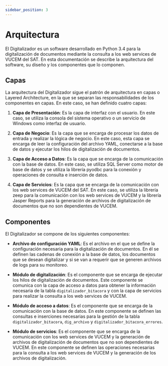 ```yaml
---
sidebar_position: 3
---
```


# Arquitectura

El Digitalizador es un software desarrollado en Python 3.4 para la digitalización de documentos mediante la consulta a los web services de VUCEM del SAT. En esta documentación se describe la arquitectura del software, su diseño y los componentes que lo componen.

## Capas

La arquitectura del Digitalizador sigue el patrón de arquitectura en capas o Layered Architecture, en la que se separan las responsabilidades de los componentes en capas. En este caso, se han definido cuatro capas: 

1. **Capa de Presentación**: Es la capa de interfaz con el usuario. En este caso, se utiliza la consola del sistema operativo o un servicio de Windows como interfaz de usuario.

2. **Capa de Negocio**: Es la capa que se encarga de procesar los datos de entrada y realizar la lógica de negocio. En este caso, esta capa se encarga de leer la configuración del archivo YAML, conectarse a la base de datos y ejecutar los hilos de digitalización de documentos.

3. **Capa de Acceso a Datos**: Es la capa que se encarga de la comunicación con la base de datos. En este caso, se utiliza SQL Server como motor de base de datos y se utiliza la librería pyodbc para la conexión y operaciones de consulta e inserción de datos.

4. **Capa de Servicios**: Es la capa que se encarga de la comunicación con los web services de VUCEM del SAT. En este caso, se utiliza la librería zeep para la comunicación con los web services de VUCEM y la librería Jasper Reports para la generación de archivos de digitalización de documentos que no son dependientes de VUCEM.

## Componentes

El Digitalizador se compone de los siguientes componentes:

- **Archivo de configuración YAML**: Es el archivo en el que se define la configuración necesaria para la digitalización de documentos. En él se definen las cadenas de conexión a la base de datos, los documentos que se desean digitalizar y si se van a requerir que se generen archivos de logs para su monitoreo.

- **Módulo de digitalización**: Es el componente que se encarga de ejecutar los hilos de digitalización de documentos. Este componente se comunica con la capa de acceso a datos para obtener la información necesaria de la tabla `digitalizador_bitacora` y con la capa de servicios para realizar la consulta a los web services de VUCEM.

- **Módulo de acceso a datos**: Es el componente que se encarga de la comunicación con la base de datos. En este componente se definen las consultas e inserciones necesarias para la gestión de la tabla `digitalizador_bitacora`, `dig_archivo` y `digitalizador_bitacora_errores`.

- **Módulo de servicios**: Es el componente que se encarga de la comunicación con los web services de VUCEM y la generación de archivos de digitalización de documentos que no son dependientes de VUCEM. En este componente se definen las operaciones necesarias para la consulta a los web services de VUCEM y la generación de los archivos de digitalización.
